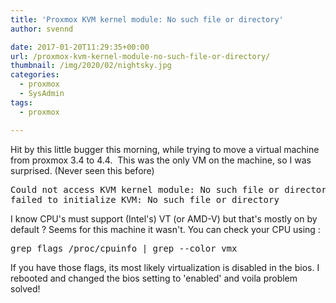 ```yaml
---
title: 'Proxmox KVM kernel module: No such file or directory'
author: svennd

date: 2017-01-20T11:29:35+00:00
url: /proxmox-kvm-kernel-module-no-such-file-or-directory/
thumbnail: /img/2020/02/nightsky.jpg
categories:
  - proxmox
  - SysAdmin
tags:
  - proxmox

---
```

Hit by this little bugger this morning, while trying to move a virtual machine from proxmox 3.4 to 4.4.  This was the only VM on the machine, so I was surprised. (Never seen this before)

<pre>Could not access KVM kernel module: No such file or directory
failed to initialize KVM: No such file or directory</pre>

I know CPU's must support (Intel's) VT (or AMD-V) but that's mostly on by default ? Seems for this machine it wasn't. You can check your CPU using :

<pre>grep flags /proc/cpuinfo | grep --color vmx</pre>

If you have those flags, its most likely virtualization is disabled in the bios. I rebooted and changed the bios setting to 'enabled' and voila problem solved!